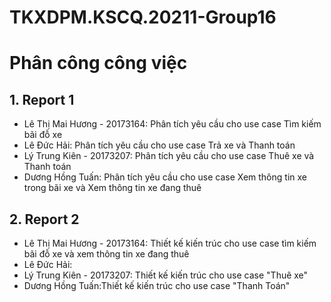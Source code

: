# TKXDPM.KSCQ.20211-Group16

# Phân công công việc
## 1. Report 1
+ Lê Thị Mai Hương - 20173164: Phân tích yêu cầu cho use case Tìm kiếm bãi đỗ xe 
+ Lê Đức Hải: Phân tích yêu cầu cho use case Trả xe và Thanh toán
+ Lý Trung Kiên - 20173207: Phân tích yêu cầu cho use case Thuê xe và Thanh toán
+ Dương Hồng Tuấn: Phân tích yêu cầu cho use case Xem thông tin xe trong bãi xe và Xem thông tin xe đang thuê


## 2. Report 2
+ Lê Thị Mai Hương - 20173164: Thiết kế kiến trúc cho use case tìm kiếm bãi đỗ xe và xem thông tin xe đang thuê
+ Lê Đức Hải:
+ Lý Trung Kiên - 20173207: Thiết kế kiến trúc cho use case "Thuê xe"
+ Dương Hồng Tuấn:Thiết kế kiến trúc cho use case "Thanh Toán"
